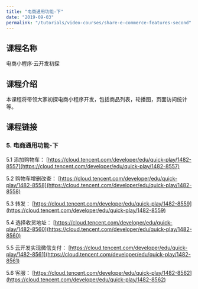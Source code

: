 ```yaml
---
title: "电商通用功能-下"
date: "2019-09-03"
permalink: "/tutorials/video-courses/share-e-commerce-features-second"
---
```


## 课程名称

电商小程序·云开发初探

## 课程介绍

本课程将带领大家初探电商小程序开发，包括商品列表，轮播图，页面访问统计等。

## 课程链接

### 5. 电商通用功能-下

5.1 添加购物车：
[https://cloud.tencent.com/developer/edu/quick-play/1482-8557](https://cloud.tencent.com/developer/edu/quick-play/1482-8557)

5.2 购物车增删改查：
[https://cloud.tencent.com/developer/edu/quick-play/1482-8558](https://cloud.tencent.com/developer/edu/quick-play/1482-8558)

5.3 转发：
[https://cloud.tencent.com/developer/edu/quick-play/1482-8559](https://cloud.tencent.com/developer/edu/quick-play/1482-8559)

5.4 选择收货地址：
[https://cloud.tencent.com/developer/edu/quick-play/1482-8560](https://cloud.tencent.com/developer/edu/quick-play/1482-8560)

5.5 云开发实现微信支付：
[https://cloud.tencent.com/developer/edu/quick-play/1482-8561](https://cloud.tencent.com/developer/edu/quick-play/1482-8561)

5.6 客服：
[https://cloud.tencent.com/developer/edu/quick-play/1482-8562](https://cloud.tencent.com/developer/edu/quick-play/1482-8562)
